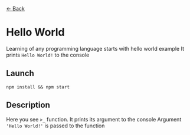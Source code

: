 [<- Back](../)

# Hello World

Learning of any programming language starts with hello world example
It prints `Hello World!` to the console

## Launch
```
npm install && npm start
```

## Description

Here you see `>_` function. It prints its argument to the console
Argument `'Hello World!'` is passed to the function
